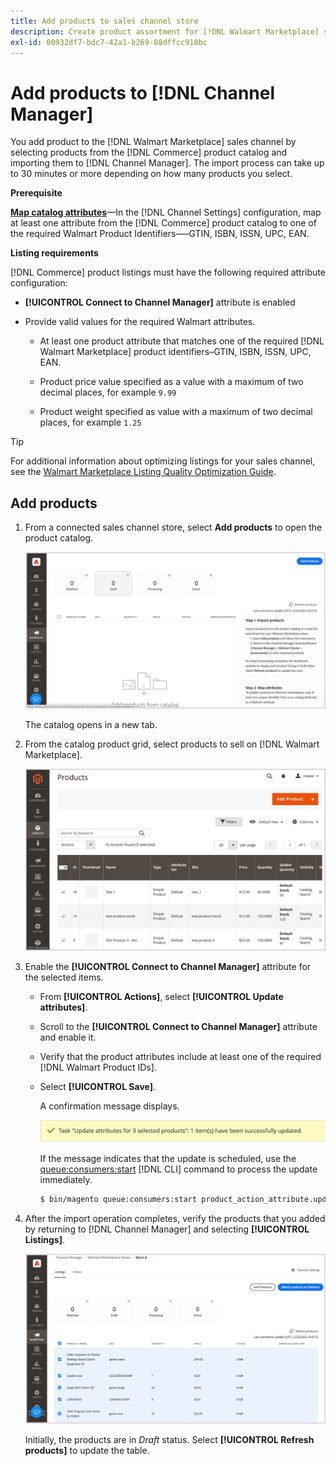```yaml
---
title: Add products to sales channel store
description: Create product assortment for [!DNL Walmart Marketplace] sales by adding products from the catalog to the sales channel
exl-id: 00932df7-bdc7-42a1-b269-88dffcc918bc
---
```


# Add products to [!DNL Channel Manager]

You add product to the [!DNL Walmart Marketplace] sales channel by selecting products from the [!DNL Commerce] product catalog and importing them to [!DNL Channel Manager].
The import process can take up to 30 minutes or more depending on how many products you select.

**Prerequisite**

**[Map catalog attributes](map-catalog-attributes.md)**—In the [!DNL Channel Settings] configuration, map at least one attribute from the [!DNL Commerce] product catalog to one of the required Walmart Product Identifiers—–GTIN, ISBN, ISSN, UPC, EAN.

**Listing requirements**

[!DNL Commerce] product listings must have the following required attribute configuration:

- **[!UICONTROL Connect to Channel Manager]** attribute is enabled

- Provide valid values for the required Walmart attributes.

  - At least one product attribute that matches one of the required [!DNL Walmart Marketplace] product identifiers–GTIN, ISBN, ISSN, UPC, EAN.

  - Product price value specified as a value with a maximum of two decimal places, for example `9.99`

  - Product weight specified as value with a maximum of two decimal places, for example `1.25`

>[!TIP]
>
>For additional information about optimizing listings for your sales channel, see the [Walmart Marketplace Listing Quality Optimization Guide](https://marketplace.walmart.com/wp-content/uploads/2020/09/WMP_listing_quality_optimization_guide.pdf).

## Add products

1. From a connected sales channel store, select **Add products** to open the product catalog.
   
   ![Add products to sales channel store](assets/add-initial-products-to-connected-channel.png)

   The catalog opens in a new tab.

1. From the catalog product grid, select products to sell on [!DNL Walmart Marketplace].

   ![Send products to the sales channel store](assets/select-products-from-catalog.png)

1. Enable the **[!UICONTROL Connect to Channel Manager]** attribute for the selected items.

   - From **[!UICONTROL Actions]**, select **[!UICONTROL Update attributes]**.

   - Scroll to the **[!UICONTROL Connect to Channel Manager]** attribute and enable it.

   - Verify that the product attributes include at least one of the required [!DNL Walmart Product IDs].

   - Select **[!UICONTROL Save]**.

     A confirmation message displays.

     ![Product import from catalog to sales channel confirmation message](assets/product-import-from-catalog-confirmation.png)

     If the message indicates that the update is scheduled, use the [queue:consumers:start](https://devdocs.magento.com/guides/v2.4/config-guide/cli/config-cli-subcommands-queue.html) [!DNL CLI] command to process the update immediately.

     ```bash
     $ bin/magento queue:consumers:start product_action_attribute.update
     ``` 

1. After the import operation completes, verify the products that you added by returning to [!DNL Channel Manager] and selecting **[!UICONTROL Listings]**.

   ![Products imported to connected sales channel](assets/products-in-marketplace-sales-channel.png)

   Initially, the products are in *Draft* status. Select **[!UICONTROL Refresh products]** to update the table.
   
